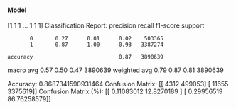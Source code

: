 #### Model
[1 1 1 ... 1 1 1]
Classification Report:
              precision    recall  f1-score   support

           0       0.27      0.01      0.02    503365
           1       0.87      1.00      0.93   3387274

    accuracy                           0.87   3890639
   macro avg       0.57      0.50      0.47   3890639
weighted avg       0.79      0.87      0.81   3890639

Accuracy: 0.8687341590931464
Confusion Matrix:
[[   4312  499053]
 [  11655 3375619]]
Confusion Matrix (%):
[[ 0.11083012 12.8270189 ]
 [ 0.29956519 86.76258579]]
